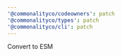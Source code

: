 ```yaml
---
'@commonalityco/codeowners': patch
'@commonalityco/types': patch
'@commonalityco/cli': patch
---
```


Convert to ESM
